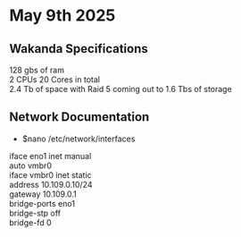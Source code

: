 # May 9th 2025

## Wakanda Specifications
128 gbs of ram \
2 CPUs 20 Cores in total \
2.4 Tb of space with Raid 5 coming out to 1.6 Tbs of storage

## Network Documentation
  - $nano /etc/network/interfaces

iface eno1 inet manual \
auto vmbr0 \
iface vmbr0 inet static \
      address 10.109.0.10/24 \
      gateway 10.109.0.1 \
      bridge-ports eno1 \
      bridge-stp off \
      bridge-fd 0 
